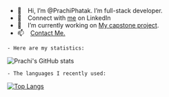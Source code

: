 - 👋  &ensp; Hi, I’m @PrachiPhatak. I’m full-stack developer.
- 👀  &ensp; Connect with  <a href="https://www.linkedin.com/in/prachi-phatak/">me</a> on LinkedIn
- 🌱  &ensp; I’m currently working on <a href="https://devsplash.io/">My capstone project</a>.
- 📫  &ensp; <a href="https://prachipersonal.github.io/Portfolio/"> Contact Me.</a>

```
- Here are my statistics:
```
![Prachi's GitHub stats](https://github-readme-stats.vercel.app/api?username=PrachiPhatak&theme=dark&show_icons=true)



```
- The languages I recently used:
```
[![Top Langs](https://github-readme-stats.vercel.app/api/top-langs/?username=PrachiPhatak&hide_progress=true)](https://github.com/PrachiPhatak/github-readme-stats)
